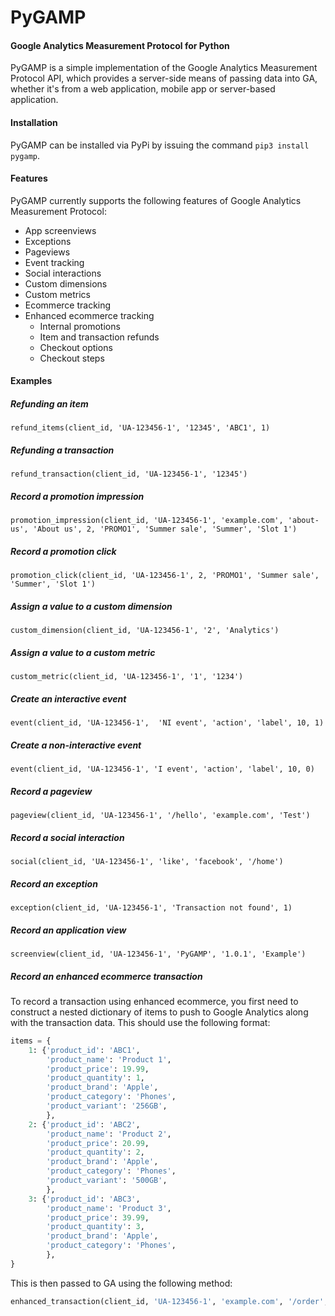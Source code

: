 # PyGAMP
#### Google Analytics Measurement Protocol for Python
PyGAMP is a simple implementation of the Google Analytics Measurement Protocol API, which provides a server-side means of passing data into GA, whether it's from a web application, mobile app or server-based application. 

#### Installation
PyGAMP can be installed via PyPi by issuing the command `pip3 install pygamp`.

#### Features
PyGAMP currently supports the following features of Google Analytics Measurement Protocol: 

* App screenviews
* Exceptions
* Pageviews
* Event tracking
* Social interactions
* Custom dimensions
* Custom metrics
* Ecommerce tracking
* Enhanced ecommerce tracking
    * Internal promotions
    * Item and transaction refunds
    * Checkout options
    * Checkout steps

#### Examples
##### Refunding an item
`refund_items(client_id, 'UA-123456-1', '12345', 'ABC1', 1)`

##### Refunding a transaction
`refund_transaction(client_id, 'UA-123456-1', '12345')`

##### Record a promotion impression
`promotion_impression(client_id, 'UA-123456-1', 'example.com', 'about-us', 'About us', 2, 'PROMO1', 'Summer sale', 'Summer', 'Slot 1')`

##### Record a promotion click
`promotion_click(client_id, 'UA-123456-1', 2, 'PROMO1', 'Summer sale', 'Summer', 'Slot 1')`

##### Assign a value to a custom dimension
`custom_dimension(client_id, 'UA-123456-1', '2', 'Analytics')`

##### Assign a value to a custom metric
`custom_metric(client_id, 'UA-123456-1', '1', '1234')`

##### Create an interactive event
`event(client_id, 'UA-123456-1',  'NI event', 'action', 'label', 10, 1)`

##### Create a non-interactive event
`event(client_id, 'UA-123456-1', 'I event', 'action', 'label', 10, 0)`

##### Record a pageview
`pageview(client_id, 'UA-123456-1', '/hello', 'example.com', 'Test')`

##### Record a social interaction
`social(client_id, 'UA-123456-1', 'like', 'facebook', '/home')`

##### Record an exception
`exception(client_id, 'UA-123456-1', 'Transaction not found', 1)`

##### Record an application view
`screenview(client_id, 'UA-123456-1', 'PyGAMP', '1.0.1', 'Example')`

##### Record an enhanced ecommerce transaction
To record a transaction using enhanced ecommerce, you first need to construct a nested dictionary of items to push to Google Analytics along with the transaction data. This should use the following format: 

```python
items = {
    1: {'product_id': 'ABC1',
        'product_name': 'Product 1',
        'product_price': 19.99,
        'product_quantity': 1,
        'product_brand': 'Apple',
        'product_category': 'Phones',
        'product_variant': '256GB',
        },
    2: {'product_id': 'ABC2',
        'product_name': 'Product 2',
        'product_price': 20.99,
        'product_quantity': 2,
        'product_brand': 'Apple',
        'product_category': 'Phones',
        'product_variant': '500GB',
        },
    3: {'product_id': 'ABC3',
        'product_name': 'Product 3',
        'product_price': 39.99,
        'product_quantity': 3,
        'product_brand': 'Apple',
        'product_category': 'Phones',
        },
}
```

This is then passed to GA using the following method: 

```python
enhanced_transaction(client_id, 'UA-123456-1', 'example.com', '/order', 'Order complete', '12345', 199.99, 40.00, 0.00, '', items)
```

